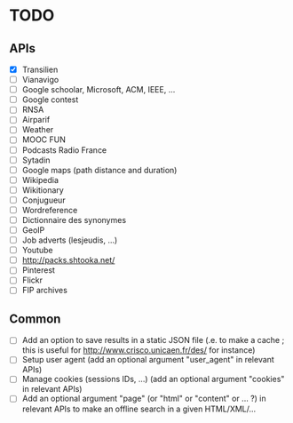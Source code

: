 # TODO

## APIs

- [x] Transilien
- [ ] Vianavigo
- [ ] Google schoolar, Microsoft, ACM, IEEE, ...
- [ ] Google contest
- [ ] RNSA
- [ ] Airparif
- [ ] Weather
- [ ] MOOC FUN
- [ ] Podcasts Radio France
- [ ] Sytadin
- [ ] Google maps (path distance and duration)
- [ ] Wikipedia
- [ ] Wikitionary
- [ ] Conjugueur
- [ ] Wordreference
- [ ] Dictionnaire des synonymes
- [ ] GeoIP
- [ ] Job adverts (lesjeudis, ...)
- [ ] Youtube
- [ ] http://packs.shtooka.net/
- [ ] Pinterest
- [ ] Flickr
- [ ] FIP archives

## Common

- [ ] Add an option to save results in a static JSON file (.e. to make a cache ; this is useful for http://www.crisco.unicaen.fr/des/ for instance)
- [ ] Setup user agent (add an optional argument "user_agent" in relevant APIs)
- [ ] Manage cookies (sessions IDs, ...) (add an optional argument "cookies" in relevant APIs)
- [ ] Add an optional argument "page" (or "html" or "content" or ... ?) in relevant APIs to make an offline search in a given HTML/XML/...
